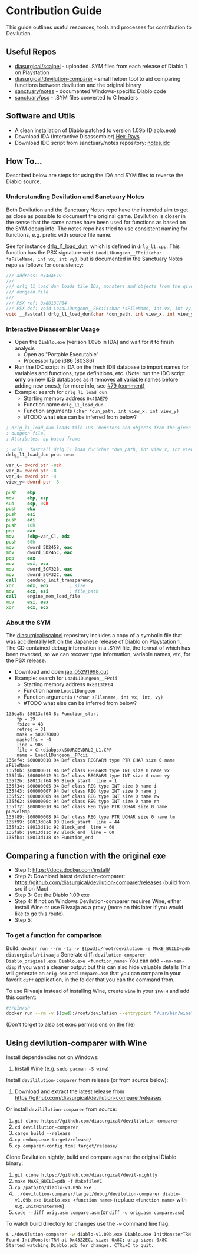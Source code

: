 # Contribution Guide

This guide outlines useful resources, tools and processes for contribution to
Devilution.

## Useful Repos

* [diasurgical/scalpel](https://github.com/diasurgical/scalpel) - uploaded .SYM files from each release of Diablo 1 on Playstation
* [diasurgical/devilution-comparer](https://github.com/diasurgical/devilution-comparer) - small helper tool to aid comparing functions between devilution and the original binary
* [sanctuary/notes](https://github.com/sanctuary/notes) - documented Windows-specific Diablo code
* [sanctuary/psx](https://github.com/sanctuary/psx) - .SYM files converted to C headers

## Software and Utils

* A clean installation of Diablo patched to version 1.09b (Diablo.exe)
* Download IDA (Interactive Disassembler) [Hex-Rays](https://www.hex-rays.com/products/ida/support/download_freeware.shtml)
* Download IDC script from sanctuary/notes repository: [notes.idc](http://sanctuary.github.io/notes/notes.idc)

## How To...

Described below are steps for using the IDA and SYM files to reverse the Diablo
source.

### Understanding Devilution and Sanctuary Notes

Both Devilution and the Sanctuary Notes repo have the intended aim to get as
close as possible to document the original game. Devilution is closer in the
sense that the same names have been used for functions as based on the SYM
debug info. The notes repo has tried to use consistent naming for functions,
e.g. prefix with source file name.

See for instance [drlg_l1_load_dun](http://sanctuary.github.io/notes/#function/drlg_l1_load_dun),
which is defined in `drlg_l1.cpp`. This function has the PSX signature
`void LoadL1Dungeon__FPcii(char *sFileName, int vx, int vy)`, but is documented
in the Sanctuary Notes repo as follows for consistency:

```cpp
/// address: 0x40AE79
///
/// drlg_l1_load_dun loads tile IDs, monsters and objects from the given
/// dungeon file.
///
/// PSX ref: 0x8013CF64
/// PSX def: void LoadL1Dungeon__FPcii(char *sFileName, int vx, int vy)
void __fastcall drlg_l1_load_dun(char *dun_path, int view_x, int view_y);
```

### Interactive Disassembler Usage

* Open the `Diablo.exe` (verison 1.09b in IDA) and wait for it to finish
  analysis
  * Open as "Portable Executable"
  * Processor type i386 (80386)
* Run the IDC script in IDA on the fresh IDB database to import names for
  variables and functions, type definitions, etc. (Note: run the IDC script
  **only** on new IDB databases as it removes all variable names before adding new
  ones.); for more info, see [#79 (comment)](https://github.com/diasurgical/devilution/pull/79#issuecomment-400536087)
* Example: search for `drlg_l1_load_dun`
  * Starting memory address `0x40AE79`
  * Function name `drlg_l1_load_dun`
  * Function arguments `(char *dun_path, int view_x, int view_y)`
  * #TODO what else can be inferred from below?

```asm
; drlg_l1_load_dun loads tile IDs, monsters and objects from the given
; dungeon file.
; Attributes: bp-based frame

; void __fastcall drlg_l1_load_dun(char *dun_path, int view_x, int view_y)
drlg_l1_load_dun proc near

var_C= dword ptr -0Ch
var_8= dword ptr -8
var_4= dword ptr -4
view_y= dword ptr  8

push    ebp
mov     ebp, esp
sub     esp, 0Ch
push    ebx
push    esi
push    edi
push    10h
pop     eax
mov     [ebp+var_C], edx
push    60h
mov     dword_5D2458, eax
mov     dword_5D245C, eax
pop     eax
mov     esi, ecx
mov     dword_5CF328, eax
mov     dword_5CF32C, eax
call    gendung_init_transparency
xor     edx, edx        ; size
mov     ecx, esi        ; file_path
call    engine_mem_load_file
mov     esi, eax
xor     ecx, ecx
```

### About the SYM

The [diasurgical/scalpel](https://github.com/diasurgical/scalpel) repository includes a copy of a symbolic file that was
accidentally left on the Japanese release of Diablo on Playstation 1. The CD
contained debug information in a .SYM file, the format of which has been
reversed, so we can recover type information, variable names, etc, for the PSX
release.

* Download and open [jap_05291998.out](https://raw.githubusercontent.com/diasurgical/scalpel/master/psx/symbols/jap_05291998.out)
* Example: search for `LoadL1Dungeon__FPcii`
  * Starting memory address `0x8013CF64`
  * Function name `LoadL1Dungeon`
  * Function arguments `(*char sFilename, int vx, int, vy)`
  * #TODO what else can be inferred from below?

```
135ea8: $8013cf64 8c Function_start
    fp = 29
    fsize = 48
    retreg = 31
    mask = $80070000
    maskoffs = -4
    line = 905
    file = C:\diabpsx\SOURCE\DRLG_L1.CPP
    name = LoadL1Dungeon__FPcii
135ef4: $00000010 94 Def class REGPARM type PTR CHAR size 0 name sFileName
135f0b: $00000011 94 Def class REGPARM type INT size 0 name vx
135f1b: $00000012 94 Def class REGPARM type INT size 0 name vy
135f2b: $8013cf64 90 Block_start  line = 1
135f34: $00000005 94 Def class REG type INT size 0 name i
135f43: $00000007 94 Def class REG type INT size 0 name j
135f52: $0000000b 94 Def class REG type INT size 0 name rw
135f62: $0000000c 94 Def class REG type INT size 0 name rh
135f72: $00000010 94 Def class REG type PTR UCHAR size 0 name pLevelMap
135f89: $00000008 94 Def class REG type PTR UCHAR size 0 name lm
135f99: $8013d0c4 90 Block_start  line = 44
135fa2: $8013d11c 92 Block_end  line = 60
135fab: $8013d11c 92 Block_end  line = 60
135fb4: $8013d138 8e Function_end
```

## Comparing a function with the original exe

* Step 1:
https://docs.docker.com/install/
* Step 2:
Download latest devilution-comparer: https://github.com/diasurgical/devilution-comparer/releases (build from src if on Mac)
* Step 3:
Get the Diablo 1.09 exe
* Step 4:
If not on Windows Devilution-comparer requires Wine, either install Wine or use Riivaaja as a proxy (more on this later if you would like to go this route).
* Step 5:

### To get a function for comparison

Build:
`docker run --rm -ti -v $(pwd):/root/devilution -e MAKE_BUILD=pdb diasurgical/riivaaja`
Generate diff:
`devilution-comparer Diablo_original.exe Diablo.exe <function_name>`
You can add `--no-mem-disp` if you want a cleaner output but this can also hide valuable details
This will generate an `orig.asm` and `compare.asm` that you can compare in your favorit `diff` application, in the folder that you can the command from.

To use Riivaaja instead of installing Wine, create `wine` in your `$PATH` and add this content:

```bash
#!/bin/sh
docker run --rm -v $(pwd):/root/devilution --entrypoint "/usr/bin/wine" diasurgical/riivaaja:stable $(basename $1) $2 $3
```

(Don't forget to also set exec permissions on the file)

## Using devilution-comparer with Wine

Install dependencies not on Windows:
1. Install Wine (e.g. `sudo pacman -S wine`)

Install `devililution-comparer` from release (or from source below):
1. Download and extract the latest release from https://github.com/diasurgical/devilution-comparer/releases

Or install `devililution-comparer` from source:
1. `git clone https://github.com/diasurgical/devililution-comparer`
2. `cd devililution-comparer`
3. `cargo build --release`
4. `cp cvdump.exe target/release/`
5. `cp comparer-config.toml target/release/`

Clone Devilution nightly, build and compare against the original Diablo binary:
1. `git clone https://github.com/diasurgical/devil-nightly`
2. `make MAKE_BUILD=pdb -f MakefileVC`
3. `cp /path/to/diablo-v1.09b.exe .`
4. `../devilution-comparer/target/debug/devilution-comparer diablo-v1.09b.exe Diablo.exe <function name>` (replace `<function name>` with e.g. `InitMonsterTRN`)
5. `code --diff orig.asm compare.asm` (or `diff -u orig.asm compare.asm`)

To watch build directory for changes use the `-w` command line flag:

```bash
$ ./devilution-comparer -w diablo-v1.09b.exe Diablo.exe InitMonsterTRN
Found InitMonsterTRN at 0x4322EC, size: 0x8C; orig size: 0x8C
Started watching Diablo.pdb for changes. CTRL+C to quit.
```
